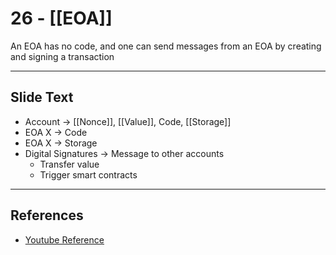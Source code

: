 # 26 - [[EOA]]

An EOA has no code, and one can send messages from an EOA by creating and signing a transaction

---
## Slide Text
- Account -> [[Nonce]], [[Value]], Code, [[Storage]]
- EOA X -> Code
- EOA X -> Storage
- Digital Signatures -> Message to other accounts
	- Transfer value
	- Trigger smart contracts
---
## References
- [Youtube Reference](https://youtu.be/zIeBfuXxuWs?t=234)